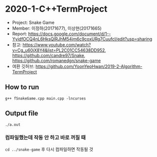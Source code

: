 # 2020-1-C++TermProject
- Project: Snake Game
- Member: 이정하(20171677), 이상현(20171665)
- Report: https://docs.google.com/document/d/1--YyidfOCQ4nL6HksQIRJhM54jm6c9coxURg7CuufcI/edit?usp=sharing
- 참고: https://www.youtube.com/watch?v=Cg_u60jX8Y4&list=PL2C01CC54638DD952, https://github.com/candre97/Snake, https://github.com/romanedgn/snake-game
- 여환 깃허브: https://github.com/YoonYeoHwan/2019-2-Algorithm-TermProject

## How to run 
```g++ fSnakeGame.cpp main.cpp -lncurses```

## Output file
```./a.out```

### 컴파일했는데 작동 안 하고 바로 꺼질 때
```cd ../snake-game``` 후 다시 컴파일하면 작동될 것 
